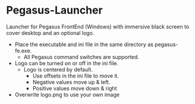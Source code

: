 # Pegasus-Launcher
Launcher for Pegasus FrontEnd (Windows) with immersive black screen to cover desktop and an optional logo.

* Place the executable and ini file in the same directory as pegasus-fe.exe.
  * All Pegasus command switches are supported.
* Logo can be turned on or off in the ini file.
  * Logo is centered by default.
    * Use offsets in the ini file to move it.
    * Negative values move up & left.
    * Positive values move down & right
* Overwrite logo.png to use your own image
